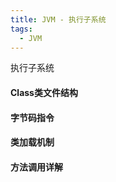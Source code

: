 ```yaml
---
title: JVM - 执行子系统
tags:
  - JVM
---
```


执行子系统

#### Class类文件结构


#### 字节码指令



#### 类加载机制



#### 方法调用详解


    
 


